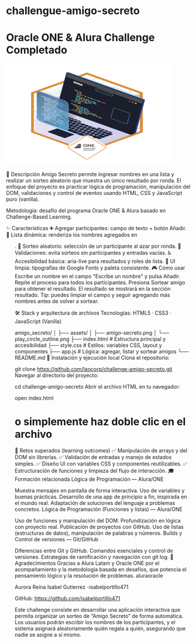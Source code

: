 # challengue-amigo-secreto
# Oracle ONE & Alura Challenge Completado
 <img width="450" height="277" alt="amigo-secreto" src="https://github.com/isabelportillo471/challengue-amigo-secreto/blob/main/img/ff043987-239b-4661-bdb1-7f4ca6092c48.png" />


📌 Descripción
Amigo Secreto permite ingresar nombres en una lista y realizar un sorteo aleatorio que muestra un único resultado por ronda. El enfoque del proyecto es practicar lógica de programación, manipulación del DOM, validaciones y control de eventos usando HTML, CSS y JavaScript puro (vanilla).

Metodología: desafío del programa Oracle ONE & Alura basado en Challenge-Based Learning.

✨ Características
➕ Agregar participantes: campo de texto + botón Añadir.
📝 Lista dinámica: renderiza los nombres agregados en <ul>.
🎲 Sorteo aleatorio: selección de un participante al azar por ronda.
🧯 Validaciones: evita sorteos sin participantes y entradas vacías.
♿ Accesibilidad básica: aria-live para resultados y roles de lista.
🎨 UI limpia: tipografías de Google Fonts y paleta consistente.
🎮 Cómo usar
Escribe un nombre en el campo "Escribe un nombre" y pulsa Añadir.
Repite el proceso para todos los participantes.
Presiona Sortear amigo para obtener el resultado.
El resultado se mostrará en la sección resultado.
Tip: puedes limpiar el campo y seguir agregando más nombres antes de volver a sortear.

🛠️ Stack y arquitectura de archivos
Tecnologías: HTML5 · CSS3 · JavaScript (Vanilla)

amigo_secreto/
│
├── assets/
│   ├── amigo-secreto.png
│   └── play_circle_outline.png
├── index.html        # Estructura principal y accesibilidad
├── style.css         # Estilos: variables CSS, layout y componentes
├── app.js            # Lógica: agregar, listar y sortear amigos
└── README.md
🚀 Instalación y ejecución local
Clona el repositorio:

git clone https://github.com/laocorp/challenge-amigo-secreto.git
Navegar al directorio del proyecto:

cd challenge-amigo-secreto
Abrir el archivo HTML en tu navegador:

open index.html
# o simplemente haz doble clic en el archivo
🧩 Retos superados (learning outcomes)
✅ Manipulación de arrays y del DOM sin librerías.
✅ Validación de entradas y manejo de estados simples.
✅ Diseño UI con variables CSS y componentes reutilizables.
✅ Estructuración de funciones y limpieza del flujo de interacción.
🎓 Formación relacionada
Lógica de Programación — Alura/ONE

 Muestra mensajes en pantalla de forma interactiva.
 Uso de variables y buenas prácticas.
 Desarrollo de una app de principio a fin, inspirada en el mundo real.
 Adaptación de soluciones del lenguaje a problemas concretos.
Lógica de Programación (Funciones y listas) — Alura/ONE

 Uso de funciones y manipulación del DOM.
 Profundización en lógica con proyecto real.
 Publicación de proyectos con GitHub.
 Uso de listas (estructuras de datos), manipulación de palabras y números.
Builds y Control de versiones — Git/GitHub

 Diferencias entre Git y GitHub.
 Comandos esenciales y control de versiones.
 Estrategias de ramificación y navegación con git log.
🙌 Agradecimientos
Gracias a Alura Latam y Oracle ONE por el acompañamiento y la metodología basada en desafíos, que potencia el pensamiento lógico y la resolución de problemas. aluraoracle

Aurora 
Reina Isabel Gutierrez -isabelportillo471

GitHub: https://github.com/isabelportillo471
 
Este challenge consiste en desarrollar una aplicación interactiva que permita organizar un sorteo de “Amigo Secreto” de forma automática. Los usuarios podrán escribir los nombres de los participantes, y el sistema asignará aleatoriamente quién regala a quién, asegurando que nadie se asigne a sí mismo.
